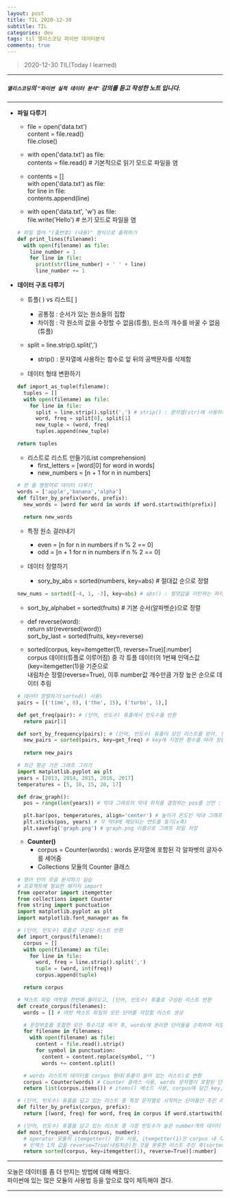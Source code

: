 ```yaml
---
layout: post
title: TIL 2020-12-30 
subtitle: TIL 
categories: dev
tags: til 앨리스코딩 파이썬 데이터분석
comments: true
---
```



> 2020-12-30 TIL(Today I learned)  

---
##### `앨리스코딩`의 `"파이썬 실적 데이터 분석"` 강의를 듣고 작성한 노트 입니다.
---

* __파일 다루기__
  - file = open('data.txt')  
    content = file.read()  
    file.close()  
    
  - with open('data.txt') as file:  
    contents = file.read()  # 기본적으로 읽기 모드로 파일을 염 
    
  - contents = []  
    with open('data.txt') as file:  
      for line in file:  
        contents.append(line)  
        
  - with open('data.txt', 'w') as file:  
    file.write('Hello')  # 쓰기 모드로 파일을 염 </br>
    
  ~~~python
  # 파일 열어 "(줄번호) (내용)" 형식으로 출력하기
  def print_lines(filename):
    with open(filename) as file:
      line_number = 1
      for line in file:
        print(str(line_number) + ' ' + line)
        line_number += 1
  ~~~
    
* __데이터 구조 다루기__
  - 튜플( ) vs 리스트[ ]
    + 공통점 : 순서가 있는 원소들의 집합
    + 차이점 : 각 원소의 값을 수정할 수 없음(튜플), 원소의 개수를 바꿀 수 없음(튜플)  
  - split = line.strip().split(',') 
    + strip() : 문자열에 사용하는 함수로 앞 뒤의 공백문자를 삭제함
    
  - 데이터 형태 변환하기 </br>

  ~~~python
  def import_as_tuple(filename):
    tuples = []
    with open(filename) as file:
      for line in file:
        split = line.strip().split(',') # strip() : 문자열(str)에 사용하며, 앞/뒤의 모든 공백문자(\n 등)을 제거
        word, freq = split[0], split[1]
        new_tuple = (word, freq)
        tuples.append(new_tuple)

  return tuples  
  ~~~
 
  - 리스트로 리스트 만들기(List comprehension)
    + first_letters = [word[0] for word in words]
    + new_numbers = [n + 1 for n in numbers] </br>
  ~~~python
  # 한 줄 명령어로 데이터 다루기
  words = ['apple','banana','alpha']
  def filter_by_prefix(words, prefix):
    new_words = [word for word in words if word.startswith(prefix)]
    
    return new_words
  ~~~  
    
  - 특정 원소 걸러내기
    + even = [n for n in numbers if n % 2 == 0]
    + odd = [n + 1 for n in numbers if n % 2 == 0]  
    
  - 데이터 정렬하기
    + sory_by_abs = sorted(numbers, key=abs) # 절대값 순으로 정렬 </br>
  ~~~python
  new_nums = sorted([-4, 1, -3], key=abs) # abs() : 절댓값을 리턴하는 파이썬 내장함수
  ~~~
    
    + sort_by_alphabet = sorted(fruits) # 기본 순서(알파벳순)으로 정렬
    + def reverse(word):  
      return str(reversed(word))  
      sort_by_last = sorted(fruits, key=reverse)  
      
    + sorted(corpus, key=itemgetter(1), reverse=True)[:number]  
      corpus 데이터(튜플로 이루어짐) 중 각 튜플 데이터의 1번째 인덱스값(key=itemgetter(1)을 기준으로  
      내림차순 정렬(reverse=True), 이후 number값 개수만큼 가장 높은 순으로 데이터 추림  </br>
    
  ~~~python
  # 데이터 정렬하기(sorted() 사용)
  pairs = [('time', 8), ('the', 15), ('turbo', 1),]
  
  def get_freq(pair): # (단어, 빈도수) 튜플에서 빈도수를 반환
    return pair[1]
  
  def sort_by_frequency(pairs): # (단어, 빈도수) 튜플이 모인 리스트를 받아, 빈도수가 낮은 순서대로 정렬하여 반환
    new_pairs = sorted(pairs, key=get_freq) # key에 지정한 함수를 따라 정렬, 내림차순 정렬(기본값)
    
    return new_pairs
  ~~~

  ~~~python
  # 최근 평균 기온 그래프 그리기
  import matplotlib.pyplot as plt
  years = [2013, 2014, 2015, 2016, 2017]
  temperatures = [5, 10, 15, 20, 17]

  def draw_graph():
    pos = range(len(years)) # 막대 그래프의 막대 위치를 결정하는 pos를 선언 : [0,1,2,3,4]  

    plt.bar(pos, temperatures, align='center') # 높이가 온도인 막대 그래프 그리기, 각 막대는 가운데 정렬
    plt.xticks(pos, years) # 각 막대에 해당되는 연도를 표기(x축)
    plt.savefig('graph.png') # graph.png 이름으로 그래프 파일 저장  
  ~~~
 
 
  * __Counter()__
    - corpus = Counter(words) : words 문자열에 포함된 각 알파벳의 글자수를 세어줌
    - Collections 모듈의 Counter 클래스 </br>

  ~~~python
  # 영어 단어 모음 분석하기 실습
  # 프로젝트에 필요한 패키지 import
  from operator import itemgetter
  from collections import Counter
  from string import punctuation
  import matplotlib.pyplot as plt
  import matplotlib.font_manager as fm

  # (단어, 빈도수) 튜플로 구성된 리스트 반환
  def import_corpus(filename):
    corpus = []
    with open(filename) as file:
      for line in file:
        word, freq = line.strip().split(',')
        tuple = (word, int(freq))
        corpus.append(tuple)

    return corpus

  # 텍스트 파일 여럿을 한번에 불러오고, (단어, 빈도수) 튜플로 구성된 리스트 반환
  def create_corpus(filenames):
    words = [] # 여럿 텍스트 파일의 모든 단어를 저장할 리스트 생성

    # 문장부호를 포함한 모든 특수기호 제거 후, words에 분리한 단어들을 순회하며 저장
    for filename in filenames:
      with open(filename) as file:
        content = file.read().strip()
        for symbol in punctuation: 
          content = content.replace(symbol, "")
          words += content.split()

    # words 리스트의 데이터를 corpus 형태(튜플이 들어 있는 리스트)로 변환
    corpus = Counter(words) # Counter 클래스 사용, words 문자열이 포함된 단어 개수를 세어 줌
    return list(corpus.items()) # items() 메소드 사용, corpus에 담긴 key, value값 쌍을 모두 한번에 가져옴

  # (단어, 빈도수) 튜플을 담고 있는 리스트 중 특정 문자열로 시작하는 단어들만 추린 리스트 반환
  def filter_by_prefix(corpus, prefix):
    return [(word, freq) for word, freq in corpus if word.startswith(prefix)]

  # (단어, 빈도수) 튜플을 담고 있는 리스트 중 가장 빈도수가 높은 number개의 데이터 반환
  def most_frequent_words(corpus, number):
    # operator 모듈의 itemgetter() 함수 사용, itemgetter(1)은 corpus 내 각 튜플의 인덱스 1의 값을 기준으로 행동
    # 인덱스 1의 값을 reverse=True(내림차순)한 것을 분류한 리스트 추린 후(sorted), number개 만큼 데이터 반환
    return sorted(corpus, key=itemgetter(1), reverse=True)[:number] 
  ~~~

    
---

오늘은 데이터를 좀 더 만지는 방법에 대해 배웠다.  
파이썬에 있는 많은 모듈의 사용법 등을 앞으로 많이 체득해야 겠다.  

---
  
    
    
    
